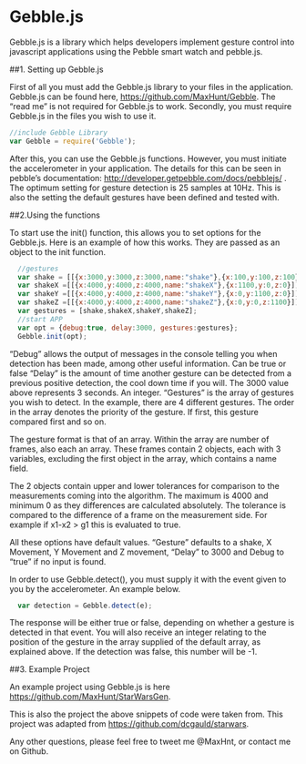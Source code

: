 # Gebble.js

Gebble.js is a library which helps developers implement gesture control into javascript applications using the Pebble smart watch and pebble.js. 

##1.	Setting up Gebble.js

First of all you must add the Gebble.js library to your files in the application. Gebble.js can be found here, https://github.com/MaxHunt/Gebble. The “read me” is not required for Gebble.js to work.
Secondly, you must require Gebble.js in the files you wish to use it.

  ```javascript
  //include Gebble Library
  var Gebble = require('Gebble');
  ```

After this, you can use the Gebble.js functions. However, you must initiate the accelerometer in your application. The details for this can be seen in pebble’s documentation: http://developer.getpebble.com/docs/pebblejs/ . The optimum setting for gesture detection is 25 samples at 10Hz. This is also the setting the default gestures have been defined and tested with.

##2.Using the functions

To start use the init() function, this allows you to set options for the Gebble.js. Here is an example of how this works. They are passed as an object to the init function.

```javascript
  //gestures
  var shake = [[{x:3000,y:3000,z:3000,name:"shake"},{x:100,y:100,z:100}],[{x:3000,y:3000,z:3000},{x:100,y:100,z:100}],[{x:300  0,y:3000,z:3000},{x:100,y:100,z:100}]];//,[{x:3000,y:3000,z:3000},{x:100,y:100,z:100}]];
  var shakeX =[[{x:4000,y:4000,z:4000,name:"shakeX"},{x:1100,y:0,z:0}]];
  var shakeY =[[{x:4000,y:4000,z:4000,name:"shakeY"},{x:0,y:1100,z:0}]];
  var shakeZ =[[{x:4000,y:4000,z:4000,name:"shakeZ"},{x:0,y:0,z:1100}]];
  var gestures = [shake,shakeX,shakeY,shakeZ];
  //start APP
  var opt = {debug:true, delay:3000, gestures:gestures};
  Gebble.init(opt);
```
“Debug” allows the output of messages in the console telling you when detection has been made, among other useful information. Can be true or false
“Delay” is the amount of time another gesture can be detected from a previous positive detection, the cool down time if you will. The 3000 value above represents 3 seconds. An integer.
“Gestures” is the array of gestures you wish to detect. In the example, there are 4 different gestures. The order in the array denotes the priority of the gesture. If first, this gesture compared first and so on.

The gesture format is that of an array. Within the array are number of frames, also each an array. These frames contain 2 objects, each with 3 variables, excluding the first object in the array, which contains a name field. 

The 2 objects contain upper and lower tolerances for comparison to the measurements coming into the algorithm. The maximum is 4000 and minimum 0 as they differences are calculated absolutely. The tolerance is compared to the difference of a frame on the measurement side. For example if x1-x2 > g1 this is evaluated to true.

All these options have default values. “Gesture” defaults to a shake, X Movement, Y Movement and Z movement, “Delay” to 3000 and Debug to “true” if no input is found.

In order to use Gebble.detect(), you must supply it with the event given to you by the accelerometer. An example below.
```javascript
  var detection = Gebble.detect(e);
```
The response will be either true or false, depending on whether a gesture is detected in that event. You will also receive an integer relating to the position of the gesture in the array supplied of the default array, as explained above. If the detection was false, this number will be -1.

##3.	Example Project

An example project using Gebble.js is here https://github.com/MaxHunt/StarWarsGen.

This is also the project the above snippets of code were taken from. This project was adapted from https://github.com/dcgauld/starwars.

Any other questions, please feel free to tweet me @MaxHnt, or contact me on Github.
